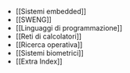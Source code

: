 - [[Sistemi embedded]]
- [[SWENG]]
- [[Linguaggi di programmazione]]
- [[Reti di calcolatori]]
- [[Ricerca operativa]]
- [[Sistemi biometrici]]
- [[Extra Index]]